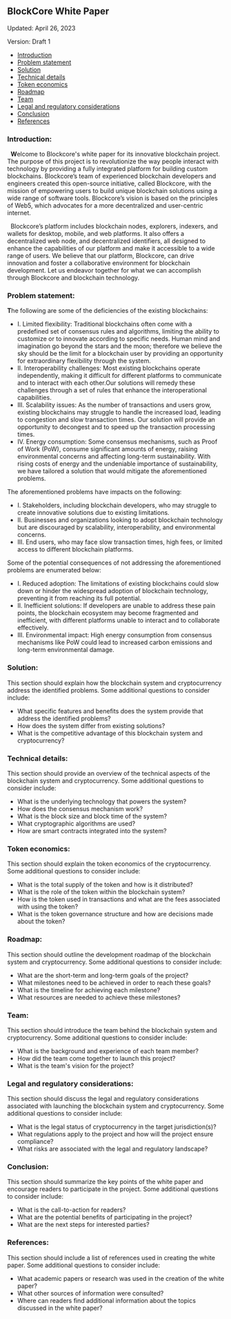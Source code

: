## **BlockCore White Paper**
Updated: April 26, 2023 

Version: Draft 1


*   [Introduction](#introduction)
*   [Problem statement](#problem-statement)
*   [Solution](#solution)
*   [Technical details](#technical-details)
*   [Token economics](#token-economics)
*   [Roadmap](#roadmap)
*   [Team](#team)
*   [Legal and regulatory considerations](#legal-and-regulatory-considerations)
*   [Conclusion](#conclusion)
*   [References](#references)



### **Introduction:**

  **W**elcome to Blockcore's white paper for its innovative blockchain project. The purpose of this project is to revolutionize the way people interact with technology by providing a fully integrated platform for building custom blockchains. Blockcore’s team of experienced blockchain developers and engineers created this open-source initiative, called Blockcore, with the mission of empowering users to build unique blockchain solutions using a wide range of software tools. Blockcore’s vision is based on the principles of Web5, which advocates for a more decentralized and user-centric internet.

  Blockcore’s platform includes blockchain nodes, explorers, indexers, and wallets for desktop, mobile, and web platforms. It also offers a decentralized web node, and decentralized identifiers, all designed to enhance the capabilities of our platform and make it accessible to a wide range of users. We believe that our platform, Blockcore, can drive innovation and foster a collaborative environment for blockchain development. Let us endeavor together for what we can accomplish through Blockcore and blockchain technology.

### **Problem statement:**

**T**he following are some of the deficiencies of the existing blockchains:

* I. Limited flexibility: Traditional blockchains often come with a predefined set of consensus rules and algorithms, limiting the ability to customize or to innovate according to specific needs. Human mind and imagination go beyond the stars and the moon; therefore we believe the sky should be the limit for a blockchain user by providing an opportunity for extraordinary flexibility through the system. 
* II. Interoperability challenges: Most existing blockchains operate independently, making it difficult for different platforms to communicate and to interact with each other.Our solutions will remedy these challenges through a set of rules that enhance the interoperational capabilities. 
* III. Scalability issues: As the number of transactions and users grow, existing blockchains may struggle to handle the increased load, leading to congestion and slow transaction times. Our solution will provide an opportunity to decongest and to speed up the transaction processing times. 
* IV. Energy consumption: Some consensus mechanisms, such as Proof of Work (PoW), consume significant amounts of energy, raising environmental concerns and affecting long-term sustainability. With rising costs of energy and the undeniable importance of sustainability, we have tailored a solution that would mitigate the aforementioned problems.

The aforementioned problems have impacts on the following:
* I. Stakeholders, including blockchain developers, who may struggle to create innovative solutions due to existing limitations.
* II. Businesses and organizations looking to adopt blockchain technology but are discouraged by scalability, interoperability, and environmental concerns.
* III. End users, who may face slow transaction times, high fees, or limited access to different blockchain platforms.

 Some of the potential consequences of not addressing the aforementioned problems are enumerated below: 
* I. Reduced adoption: The limitations of existing blockchains could slow down or hinder the widespread adoption of blockchain technology, preventing it from reaching its full potential.
* II. Inefficient solutions: If developers are unable to address these pain points, the blockchain ecosystem may become fragmented and inefficient, with different platforms unable to interact and to collaborate effectively.
* III. Environmental impact: High energy consumption from consensus mechanisms like PoW could lead to increased carbon emissions and long-term environmental damage.

### **Solution:**

This section should explain how the blockchain system and cryptocurrency address the identified problems. Some additional questions to consider include:

* What specific features and benefits does the system provide that address the identified problems?
* How does the system differ from existing solutions?
* What is the competitive advantage of this blockchain system and cryptocurrency?

### **Technical details:**

This section should provide an overview of the technical aspects of the blockchain system and cryptocurrency. Some additional questions to consider include:

* What is the underlying technology that powers the system?
* How does the consensus mechanism work?
* What is the block size and block time of the system?
* What cryptographic algorithms are used?
* How are smart contracts integrated into the system?

### **Token economics:**

This section should explain the token economics of the cryptocurrency. Some additional questions to consider include:

* What is the total supply of the token and how is it distributed?
* What is the role of the token within the blockchain system?
* How is the token used in transactions and what are the fees associated with using the token?
* What is the token governance structure and how are decisions made about the token?

### **Roadmap:**

This section should outline the development roadmap of the blockchain system and cryptocurrency. Some additional questions to consider include:

* What are the short-term and long-term goals of the project?
* What milestones need to be achieved in order to reach these goals?
* What is the timeline for achieving each milestone?
* What resources are needed to achieve these milestones?

### **Team:**

This section should introduce the team behind the blockchain system and cryptocurrency. Some additional questions to consider include:

* What is the background and experience of each team member?
* How did the team come together to launch this project?
* What is the team's vision for the project?

### **Legal and regulatory considerations:**

This section should discuss the legal and regulatory considerations associated with launching the blockchain system and cryptocurrency. Some additional questions to consider include:

* What is the legal status of cryptocurrency in the target jurisdiction(s)?
* What regulations apply to the project and how will the project ensure compliance?
* What risks are associated with the legal and regulatory landscape?

### **Conclusion:**

This section should summarize the key points of the white paper and encourage readers to participate in the project. Some additional questions to consider include:

* What is the call-to-action for readers?
* What are the potential benefits of participating in the project?
* What are the next steps for interested parties?

### **References:**

This section should include a list of references used in creating the white paper. Some additional questions to consider include:

* What academic papers or research was used in the creation of the white paper?
* What other sources of information were consulted?
* Where can readers find additional information about the topics discussed in the white paper?

